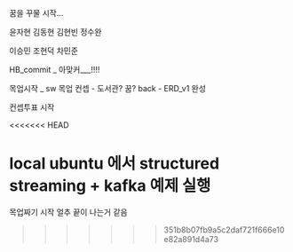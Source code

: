 꿈을 꾸물 시작...

윤자현 김동현 김현빈 정수완

이승민 조현덕 차민준

HB_commit _ 아맞커___!!!!

목업시작 _ sw
목업 컨셉 - 도서관? 꿈?
back - ERD_v1 완성

컨셉투표 시작

<<<<<<< HEAD

local ubuntu 에서 structured streaming + kafka 예제 실행
=======
목업짜기 시작 얼추 끝이 나는거 같음
>>>>>>> 351b8b07fb9a5c2daf721f666e10e82a891d4a73
